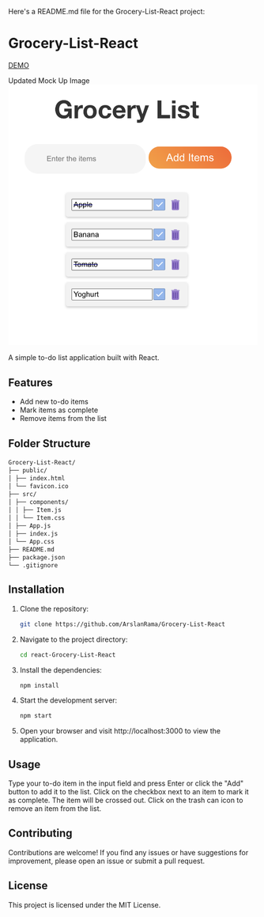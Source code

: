 Here's a README.md file for the Grocery-List-React project:

# Grocery-List-React

[DEMO](https://infallible-fermat-c4bb58.netlify.app/)

Updated Mock Up Image
![Mockup Image](/public/todo-list.png)

A simple to-do list application built with React.

## Features

- Add new to-do items
- Mark items as complete
- Remove items from the list

## Folder Structure

```
Grocery-List-React/
├── public/
│ ├── index.html
│ └── favicon.ico
├── src/
│ ├── components/
│ │ ├── Item.js
│ │ └── Item.css
│ ├── App.js
│ ├── index.js
│ └── App.css
├── README.md
├── package.json
└── .gitignore
```

## Installation

1. Clone the repository:

   ```bash
   git clone https://github.com/ArslanRama/Grocery-List-React
   ```

2. Navigate to the project directory:

   ```bash
   cd react-Grocery-List-React
   ```

3. Install the dependencies:

   ```bash
   npm install
   ```

4. Start the development server:

   ```bash
   npm start
   ```

5. Open your browser and visit http://localhost:3000 to view the application.

## Usage

Type your to-do item in the input field and press Enter or click the "Add" button to add it to the list.
Click on the checkbox next to an item to mark it as complete. The item will be crossed out.
Click on the trash can icon to remove an item from the list.

## Contributing

Contributions are welcome! If you find any issues or have suggestions for improvement, please open an issue or submit a pull request.

## License

This project is licensed under the MIT License.